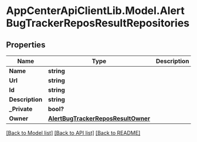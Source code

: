 # AppCenterApiClientLib.Model.AlertBugTrackerReposResultRepositories
## Properties

Name | Type | Description | Notes
------------ | ------------- | ------------- | -------------
**Name** | **string** |  | 
**Url** | **string** |  | 
**Id** | **string** |  | 
**Description** | **string** |  | [optional] 
**_Private** | **bool?** |  | [optional] 
**Owner** | [**AlertBugTrackerReposResultOwner**](AlertBugTrackerReposResultOwner.md) |  | [optional] 

[[Back to Model list]](../README.md#documentation-for-models) [[Back to API list]](../README.md#documentation-for-api-endpoints) [[Back to README]](../README.md)

